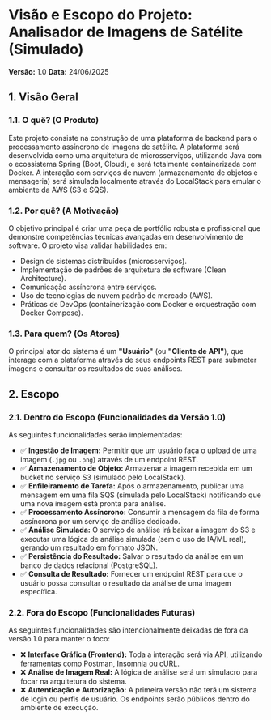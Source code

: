 # Visão e Escopo do Projeto: Analisador de Imagens de Satélite (Simulado)

**Versão:** 1.0
**Data:** 24/06/2025

## 1. Visão Geral

### 1.1. O quê? (O Produto)

Este projeto consiste na construção de uma plataforma de backend para o processamento assíncrono de imagens de satélite. A plataforma será desenvolvida como uma arquitetura de microsserviços, utilizando Java com o ecossistema Spring (Boot, Cloud), e será totalmente containerizada com Docker. A interação com serviços de nuvem (armazenamento de objetos e mensageria) será simulada localmente através do LocalStack para emular o ambiente da AWS (S3 e SQS).

### 1.2. Por quê? (A Motivação)

O objetivo principal é criar uma peça de portfólio robusta e profissional que demonstre competências técnicas avançadas em desenvolvimento de software. O projeto visa validar habilidades em:
* Design de sistemas distribuídos (microsserviços).
* Implementação de padrões de arquitetura de software (Clean Architecture).
* Comunicação assíncrona entre serviços.
* Uso de tecnologias de nuvem padrão de mercado (AWS).
* Práticas de DevOps (containerização com Docker e orquestração com Docker Compose).


### 1.3. Para quem? (Os Atores)

O principal ator do sistema é um **"Usuário"** (ou **"Cliente de API"**), que interage com a plataforma através de seus endpoints REST para submeter imagens e consultar os resultados de suas análises.

## 2. Escopo

### 2.1. Dentro do Escopo (Funcionalidades da Versão 1.0)

As seguintes funcionalidades serão implementadas:

* ✅ **Ingestão de Imagem:** Permitir que um usuário faça o upload de uma imagem (`.jpg` ou `.png`) através de um endpoint REST.
* ✅ **Armazenamento de Objeto:** Armazenar a imagem recebida em um bucket no serviço S3 (simulado pelo LocalStack).
* ✅ **Enfileiramento de Tarefa:** Após o armazenamento, publicar uma mensagem em uma fila SQS (simulada pelo LocalStack) notificando que uma nova imagem está pronta para análise.
* ✅ **Processamento Assíncrono:** Consumir a mensagem da fila de forma assíncrona por um serviço de análise dedicado.
* ✅ **Análise Simulada:** O serviço de análise irá baixar a imagem do S3 e executar uma lógica de análise simulada (sem o uso de IA/ML real), gerando um resultado em formato JSON.
* ✅ **Persistência do Resultado:** Salvar o resultado da análise em um banco de dados relacional (PostgreSQL).
* ✅ **Consulta de Resultado:** Fornecer um endpoint REST para que o usuário possa consultar o resultado da análise de uma imagem específica.

### 2.2. Fora do Escopo (Funcionalidades Futuras)

As seguintes funcionalidades são intencionalmente deixadas de fora da versão 1.0 para manter o foco:

* ❌ **Interface Gráfica (Frontend):** Toda a interação será via API, utilizando ferramentas como Postman, Insomnia ou cURL.
* ❌ **Análise de Imagem Real:** A lógica de análise será um simulacro para focar na arquitetura do sistema.
* ❌ **Autenticação e Autorização:** A primeira versão não terá um sistema de login ou perfis de usuário. Os endpoints serão públicos dentro do ambiente de execução.
